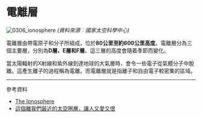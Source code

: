 # 電離層

![0306_ionosphere](./static/0306_ionosphere.jpg)
*(資料來源︰國家太空科學中心)*

電離層由帶電原子和分子所組成，位於**80公里至約600公里高度**。電離層分為三個主要層，分別為**D層、E層和F層**。這三層的高度會隨着季節而變化。

當太陽輻射的X射線和紫外線到達地球的大氣層時，會令一些電子從氣體分子中脫離。這產生離子的過程稱為電離。而電離層就是指離子和自由電子較密集的區域。

---

參考資料

- [The Ionosphere](https://scied.ucar.edu/ionosphere)
- [這個離我們最近的太空圈層，讓人又愛又恨](https://kknews.cc/science/r8j69y4.html)
